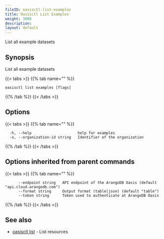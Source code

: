 ```yaml
---
fileID: oasisctl-list-examples
title: Oasisctl List Examples
weight: 3000
description: 
layout: default
---
```

List all example datasets

## Synopsis

List all example datasets

{{< tabs >}}
{{% tab name="" %}}
```
oasisctl list examples [flags]
```
{{% /tab %}}
{{< /tabs >}}

## Options

{{< tabs >}}
{{% tab name="" %}}
```
  -h, --help                     help for examples
  -o, --organization-id string   Identifier of the organization
```
{{% /tab %}}
{{< /tabs >}}

## Options inherited from parent commands

{{< tabs >}}
{{% tab name="" %}}
```
      --endpoint string   API endpoint of the ArangoDB Oasis (default "api.cloud.arangodb.com")
      --format string     Output format (table|json) (default "table")
      --token string      Token used to authenticate at ArangoDB Oasis
```
{{% /tab %}}
{{< /tabs >}}

## See also

* [oasisctl list]()	 - List resources

